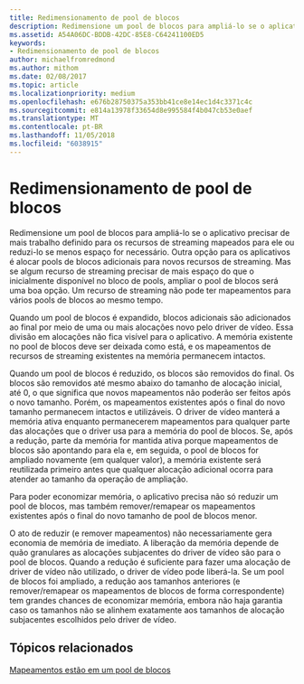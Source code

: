 ```yaml
---
title: Redimensionamento de pool de blocos
description: Redimensione um pool de blocos para ampliá-lo se o aplicativo precisar de mais trabalho definido para os recursos de streaming mapeados para ele ou reduzi-lo se menos espaço for necessário.
ms.assetid: A54A06DC-BDDB-42DC-85E8-C64241100ED5
keywords:
- Redimensionamento de pool de blocos
author: michaelfromredmond
ms.author: mithom
ms.date: 02/08/2017
ms.topic: article
ms.localizationpriority: medium
ms.openlocfilehash: e676b28750375a353bb41ce8e14ec1d4c3371c4c
ms.sourcegitcommit: e814a13978f33654d8e995584f4b047cb53e0aef
ms.translationtype: MT
ms.contentlocale: pt-BR
ms.lasthandoff: 11/05/2018
ms.locfileid: "6038915"
---
```

# <a name="tile-pool-resizing"></a>Redimensionamento de pool de blocos


Redimensione um pool de blocos para ampliá-lo se o aplicativo precisar de mais trabalho definido para os recursos de streaming mapeados para ele ou reduzi-lo se menos espaço for necessário. Outra opção para os aplicativos é alocar pools de blocos adicionais para novos recursos de streaming. Mas se algum recurso de streaming precisar de mais espaço do que o inicialmente disponível no bloco de pools, ampliar o pool de blocos será uma boa opção. Um recurso de streaming não pode ter mapeamentos para vários pools de blocos ao mesmo tempo.

Quando um pool de blocos é expandido, blocos adicionais são adicionados ao final por meio de uma ou mais alocações novo pelo driver de vídeo. Essa divisão em alocações não fica visível para o aplicativo. A memória existente no pool de blocos deve ser deixada como está, e os mapeamentos de recursos de streaming existentes na memória permanecem intactos.

Quando um pool de blocos é reduzido, os blocos são removidos do final. Os blocos são removidos até mesmo abaixo do tamanho de alocação inicial, até 0, o que significa que novos mapeamentos não poderão ser feitos após o novo tamanho. Porém, os mapeamentos existentes após o final do novo tamanho permanecem intactos e utilizáveis. O driver de vídeo manterá a memória ativa enquanto permanecerem mapeamentos para qualquer parte das alocações que o driver usa para a memória do pool de blocos. Se, após a redução, parte da memória for mantida ativa porque mapeamentos de blocos são apontando para ela e, em seguida, o pool de blocos for ampliado novamente (em qualquer valor), a memória existente será reutilizada primeiro antes que qualquer alocação adicional ocorra para atender ao tamanho da operação de ampliação.

Para poder economizar memória, o aplicativo precisa não só reduzir um pool de blocos, mas também remover/remapear os mapeamentos existentes após o final do novo tamanho de pool de blocos menor.

O ato de reduzir (e remover mapeamentos) não necessariamente gera economia de memória de imediato. A liberação da memória depende de quão granulares as alocações subjacentes do driver de vídeo são para o pool de blocos. Quando a redução é suficiente para fazer uma alocação de driver de vídeo não utilizado, o driver de vídeo pode liberá-la. Se um pool de blocos foi ampliado, a redução aos tamanhos anteriores (e remover/remapear os mapeamentos de blocos de forma correspondente) tem grandes chances de economizar memória, embora não haja garantia caso os tamanhos não se alinhem exatamente aos tamanhos de alocação subjacentes escolhidos pelo driver de vídeo.

## <a name="span-idrelated-topicsspanrelated-topics"></a><span id="related-topics"></span>Tópicos relacionados


[Mapeamentos estão em um pool de blocos](mappings-are-into-a-tile-pool.md)

 

 




